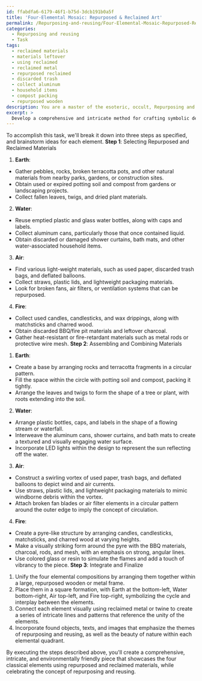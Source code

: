 ```yaml
---
id: ffabdfa6-6179-46f1-b75d-3dcb191b0a5f
title: 'Four-Elemental Mosaic: Repurposed & Reclaimed Art'
permalink: /Repurposing-and-reusing/Four-Elemental-Mosaic-Repurposed-Reclaimed-Art/
categories:
  - Repurposing and reusing
  - Task
tags:
  - reclaimed materials
  - materials leftover
  - using reclaimed
  - reclaimed metal
  - repurposed reclaimed
  - discarded trash
  - collect aluminum
  - household items
  - compost packing
  - repurposed wooden
description: You are a master of the esoteric, occult, Repurposing and reusing, you complete tasks to the absolute best of your ability, no matter if you think you were not trained to do the task specifically, you will attempt to do it anyways, since you have performed the tasks you are given with great mastery, accuracy, and deep understanding of what is requested. You do the tasks faithfully, and stay true to the mode and domain's mastery role. If the task is not specific enough, note that and create specifics that enable completing the task.
excerpt: >
  Develop a comprehensive and intricate method for crafting symbolic depictions of the four classical elements - Earth, Water, Air, and Fire - utilizing repurposed and reclaimed materials. **Incorporate the following specific details**:\n\n1. For each elemental representation, determine the most fitting recycled materials to symbolize their distinctive characteristics and properties: Earth with natural materials, Water with liquid containers, Air with discarded light-weight items, and Fire with flammable or heat-resistant scraps.\n   \n2. Design a creative step-by-step process to assemble and combine these reclaimed materials into visually striking and meaningful compositions representing each respective element, ensuring that the methods are both innovative and environmentally friendly.\n\n3. Integrate the element-specific materials into a cohesive and aesthetically pleasing finished piece. Demonstrate complexity and depth within the design by incorporating various symbolic motifs, patterns, and intricate details that evoke the essence of each element, while celebrating the concept of repurposing and reusing.
---
```

To accomplish this task, we'll break it down into three steps as specified, and brainstorm ideas for each element.
**Step 1**: Selecting Repurposed and Reclaimed Materials

1. **Earth**: 
- Gather pebbles, rocks, broken terracotta pots, and other natural materials from nearby parks, gardens, or construction sites.
- Obtain used or expired potting soil and compost from gardens or landscaping projects.
- Collect fallen leaves, twigs, and dried plant materials.

2. **Water**:
- Reuse emptied plastic and glass water bottles, along with caps and labels.
- Collect aluminum cans, particularly those that once contained liquid.
- Obtain discarded or damaged shower curtains, bath mats, and other water-associated household items.

3. **Air**:
- Find various light-weight materials, such as used paper, discarded trash bags, and deflated balloons.
- Collect straws, plastic lids, and lightweight packaging materials.
- Look for broken fans, air filters, or ventilation systems that can be repurposed.

4. **Fire**:
- Collect used candles, candlesticks, and wax drippings, along with matchsticks and charred wood.
- Obtain discarded BBQ/fire pit materials and leftover charcoal.
- Gather heat-resistant or fire-retardant materials such as metal rods or protective wire mesh.
**Step 2**: Assembling and Combining Materials

1. **Earth**:
- Create a base by arranging rocks and terracotta fragments in a circular pattern.
- Fill the space within the circle with potting soil and compost, packing it tightly.
- Arrange the leaves and twigs to form the shape of a tree or plant, with roots extending into the soil.

2. **Water**:
- Arrange plastic bottles, caps, and labels in the shape of a flowing stream or waterfall.
- Interweave the aluminum cans, shower curtains, and bath mats to create a textured and visually engaging water surface.
- Incorporate LED lights within the design to represent the sun reflecting off the water.

3. **Air**:
- Construct a swirling vortex of used paper, trash bags, and deflated balloons to depict wind and air currents.
- Use straws, plastic lids, and lightweight packaging materials to mimic windborne debris within the vortex.
- Attach broken fan blades or air filter elements in a circular pattern around the outer edge to imply the concept of circulation.

4. **Fire**:
- Create a pyre-like structure by arranging candles, candlesticks, matchsticks, and charred wood at varying heights.
- Make a visually striking form around the pyre with the BBQ materials, charcoal, rods, and mesh, with an emphasis on strong, angular lines.
- Use colored glass or resin to simulate the flames and add a touch of vibrancy to the piece.
**Step 3**: Integrate and Finalize

1. Unify the four elemental compositions by arranging them together within a large, repurposed wooden or metal frame.
2. Place them in a square formation, with Earth at the bottom-left, Water bottom-right, Air top-left, and Fire top-right, symbolizing the cycle and interplay between the elements.
3. Connect each element visually using reclaimed metal or twine to create a series of intricate lines and patterns that reference the unity of the elements.
4. Incorporate found objects, texts, and images that emphasize the themes of repurposing and reusing, as well as the beauty of nature within each elemental quadrant.

By executing the steps described above, you'll create a comprehensive, intricate, and environmentally friendly piece that showcases the four classical elements using repurposed and reclaimed materials, while celebrating the concept of repurposing and reusing.
